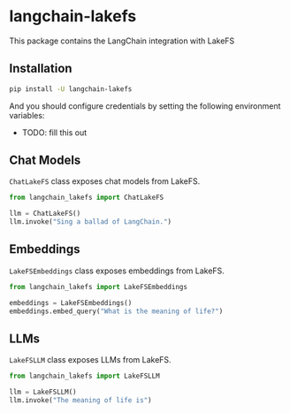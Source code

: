 # langchain-lakefs

This package contains the LangChain integration with LakeFS

## Installation

```bash
pip install -U langchain-lakefs
```

And you should configure credentials by setting the following environment variables:

* TODO: fill this out

## Chat Models

`ChatLakeFS` class exposes chat models from LakeFS.

```python
from langchain_lakefs import ChatLakeFS

llm = ChatLakeFS()
llm.invoke("Sing a ballad of LangChain.")
```

## Embeddings

`LakeFSEmbeddings` class exposes embeddings from LakeFS.

```python
from langchain_lakefs import LakeFSEmbeddings

embeddings = LakeFSEmbeddings()
embeddings.embed_query("What is the meaning of life?")
```

## LLMs
`LakeFSLLM` class exposes LLMs from LakeFS.

```python
from langchain_lakefs import LakeFSLLM

llm = LakeFSLLM()
llm.invoke("The meaning of life is")
```
